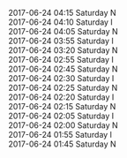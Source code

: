 2017-06-24 04:15 Saturday  N  
2017-06-24 04:10 Saturday  I  
2017-06-24 04:05 Saturday  N  
2017-06-24 03:55 Saturday  I  
2017-06-24 03:20 Saturday  N  
2017-06-24 02:55 Saturday  I  
2017-06-24 02:45 Saturday  N  
2017-06-24 02:30 Saturday  I  
2017-06-24 02:25 Saturday  N  
2017-06-24 02:20 Saturday  I  
2017-06-24 02:15 Saturday  N  
2017-06-24 02:05 Saturday  I  
2017-06-24 02:00 Saturday  N  
2017-06-24 01:55 Saturday  I  
2017-06-24 01:45 Saturday  N  
